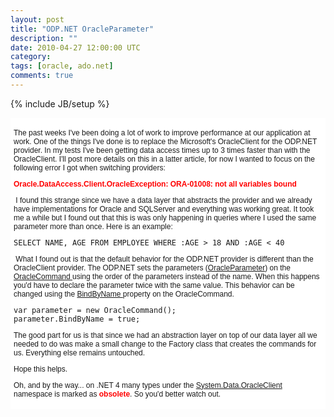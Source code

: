 ```yaml
---
layout: post
title: "ODP.NET OracleParameter"
description: ""
date: 2010-04-27 12:00:00 UTC
category: 
tags: [oracle, ado.net]
comments: true
---
```

{% include JB/setup %}

<div id="post">
<div style="background-color: rgb(255, 255, 255); padding-top: 5px; padding-right: 5px; padding-bottom: 5px; padding-left: 5px; margin-top: 0px; margin-right: 0px; margin-bottom: 0px; margin-left: 0px; font-family: Arial, Verdana, sans-serif; font-size: 12px; ">
<p>The past weeks I've been doing a lot of work to improve performance at our application at work. One of the things I've done is to replace the Microsoft's OracleClient for the ODP.NET provider. In my tests I've been getting data access times up to 3 times faster than with the OracleClient. I'll post more details on this in a latter article, for now I wanted to focus on the following error I got when switching providers:</p>
<p><span style="color: rgb(255, 0, 0); "><strong>Oracle.DataAccess.Client.OracleException: ORA-01008: not all variables bound</strong></span></p>
<p>&nbsp;I found this strange since we have a data layer that abstracts the provider and we already have implementations for Oracle and SQLServer and everything was working great. It took me a while but I found out that this is was only happening in queries where I used the same parameter more than once. Here is an example:</p>
<pre title="code" class="brush: sql">
SELECT NAME, AGE FROM EMPLOYEE WHERE :AGE &gt; 18 AND :AGE &lt; 40</pre>
<p>&nbsp;What I found out is that the default behavior for the ODP.NET provider is different than the OracleClient provider. The ODP.NET sets the parameters (<a href="http://download.oracle.com/docs/html/E15167_01/OracleParameterClass.htm#i1010814">OracleParameter</a>) on the <a href="http://download.oracle.com/docs/html/E15167_01/OracleCommandClass.htm">OracleCommand </a>using the order of the parameters instead of the name. When this happens you'd have to declare the parameter twice with the same value. This behavior can be changed using the <a href="http://download.oracle.com/docs/html/E15167_01/OracleCommandClass.htm#i997666">BindByName </a>property on the OracleCommand.</p>
<pre title="code" class="brush: csharp">
var parameter = new OracleCommand();
parameter.BindByName = true;</pre>
<p>The good part for us is that since we had an abstraction layer on top of our data layer all we needed to do was make a small change to the Factory class that creates the commands for us. Everything else remains untouched.</p>
<p>Hope this helps.</p>
<p>Oh, and by the way... on .NET 4 many types under the <a href="http://msdn.microsoft.com/en-us/library/system.data.oracleclient.aspx">System.Data.OracleClient</a> namespace is marked as <span style="color: rgb(255, 0, 0); "><strong>obsolete</strong></span>. So you'd better watch out.&nbsp;</p>
</div>
</div>